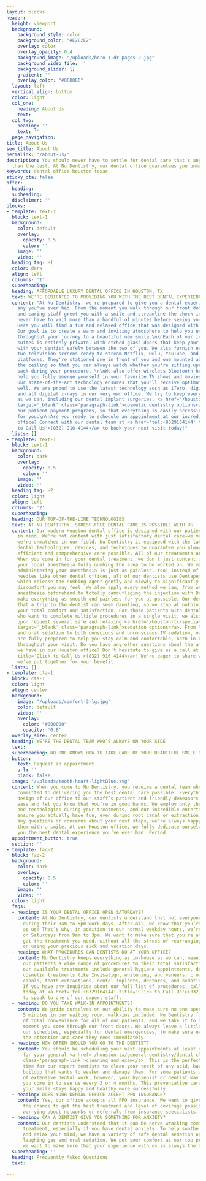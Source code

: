 ```yaml
---
layout: blocks
header:
  height: viewport
  background:
    background_style: color
    background_color: "#E2E2E2"
    overlay: color
    overlay_opacity: 0.4
    background_image: "/uploads/hero-1-dr-pages-2.jpg"
    background_video_file: ''
    background_slider: []
    gradient: ''
    overlay_color: "#000000"
  layout: left
  vertical_align: bottom
  color: light
  col_one:
    heading: About Us
    text: 
  col_two:
    heading: ''
    text: ''
  page_navigation: 
title: About Us
seo_title: About Us
permalink: "/about-us/"
description: You should never have to settle for dental care that’s anything less
  than the best. At Nu Dentistry, our dental office guarantees you unmatched care.
keywords: dental office houston texas
sticky_cta: false
offer:
  heading: 
  subheading: 
  disclaimer: ''
blocks:
- template: text-1
  block: text-1
  background:
    color: default
    overlay:
      opacity: 0.5
      color: ''
    image: ''
    video: ''
  heading_tag: H1
  color: dark
  align: left
  columns: '1'
  superheading: 
  heading: AFFORDABLE LUXURY DENTAL OFFICE IN HOUSTON, TX
  text: WE’RE DEDICATED TO PROVIDING YOU WITH THE BEST DENTAL EXPERIENCE, EVERY TIME
  content: "At Nu Dentistry, we're prepared to give you a dental experience unlike
    any you've ever had. From the moment you walk through our front doors, our kind
    and caring staff greet you with a smile and streamline the check-in process. You'll
    never have to wait more than a handful of minutes before seeing your dentist.
    Here you will find a fun and relaxed office that was designed with you in mind.
    Our goal is to create a warm and inviting atmosphere to help you enjoy your visits
    throughout your journey to a beautiful new smile.\n\nEach of our individual patient
    suites is entirely private, with etched glass doors that keep your discussions
    with your dentist safely between the two of you. We also furnish each room with
    two television screens ready to stream Netflix, Hulu, YouTube, and other available
    platforms. They're stationed one in front of you and one mounted above you on
    the ceiling so that you can always watch whether you're sitting upright or lying
    back during your procedure. \n\nWe also offer wireless Bluetooth headphones to
    help you fully emerge yourself in your favorite TV shows and movies, even mid-treatment.
    Our state-of-the-art technology ensures that you'll receive optimum results as
    well. We are proud to use the latest technology such as iTero, digital impressions,
    and all digital x-rays in our very own office. We try to keep everything as in-house
    as we can, including our dental implant surgeries, <a href='/houston-tx/cosmetic-dentistry/aesthetic-dentistry/'
    target='_blank' class='paragraph-link'>cosmetic dentistry options</a>, and even
    our patient payment programs, so that everything is easily accessible and convenient
    for you.\n\nAre you ready to schedule an appointment at our incredible, modern
    office? Connect with our dental team at <a href='tel:+8329164144' title='Click
    to Call Us'>(832) 916-4144</a> to book your next visit today!"
  lists: []
- template: text-1
  block: text-1
  background:
    color: dark
    overlay:
      opacity: 0.5
      color: ''
    image: ''
    video: ''
  heading_tag: H2
  color: light
  align: left
  columns: '2'
  superheading: 
  heading: OUR TOP-OF-THE-LINE TECHNOLOGIES
  text: AT NU DENTISTRY, STRESS-FREE DENTAL CARE IS POSSIBLE WITH US
  content: Our modern Houston dental office is designed with our patients' total comfort
    in mind. We're not content with just satisfactory dental care—we make sure that
    we're unmatched in our field. Nu Dentistry is equipped with the latest and greatest
    dental technologies, devices, and techniques to guarantee you always get the most
    efficient and comprehensive care possible. All of our treatments are painless.
    When you come in for your dental treatment, we don't just content ourselves with
    your local anesthesia fully numbing the area to be worked on. We make sure that
    administering your anesthesia is just as painless, too! Instead of using scary-looking
    needles like other dental offices, all of our dentists use Dentapen applicators,
    which release the numbing agent gently and slowly to significantly reduce any
    discomfort you may feel. We also apply every method we can, from warming up the
    anesthesia beforehand to totally camouflaging the injection with DentalVibe, to
    make everything as smooth and painless for you as possible. Our dentists understand
    that a trip to the dentist can seem daunting, so we stop at nothing to ensure
    your total comfort and satisfaction. For those patients with dental anxiety or
    who want to complete multiple procedures in a single visit, we also have available
    upon request several safe and relaxing <a href='/houston-tx/specialty-dentistry/sedation-dentistry/'
    target='_blank' class='paragraph-link'>sedation options</a>. From laughing gas
    and oral sedation to both conscious and unconscious IV sedation, our dentists
    are fully prepared to help you stay calm and comfortable, both in body and mind,
    throughout your visit. Do you have any other questions about the amazing technologies
    we have in our Houston office? Don't hesitate to give us a call at <a href='tel:+8329164144'
    title='Click to Call Us'>(832) 916-4144</a>! We're eager to share with you everything
    we've put together for your benefit.
  lists: []
- template: cta-1
  block: cta-1
  color: light
  align: center
  background:
    image: "/uploads/comfort-3-lg.jpg"
    color: default
    video: ''
    overlay:
      color: "#000000"
      opacity: '0.8'
  overlay_size: center
  heading: WE’RE THE DENTAL TEAM WHO’S ALWAYS ON YOUR SIDE
  text: 
  superheading: NO ONE KNOWS HOW TO TAKE CARE OF YOUR BEAUTIFUL SMILE QUITE LIKE US.
  button:
    text: Request an appointment
    url: ''
    blank: false
  image: "/uploads/tooth-heart-lightBlue.svg"
  content: When you come to Nu Dentistry, you receive a dental team who are fully
    committed to delivering you the best dental care possible. Everything from the
    design of our office to our staff’s patient and friendly demeanors put you at
    ease and let you know that you’re in good hands. We employ only the newest techniques
    and technologies during your treatments, and our incredible entertainment options
    ensure you actually have fun, even during root canal or extraction. If you have
    any questions or concerns about your next steps, we’re always happy to answer
    them with a smile. At our Houston office, we fully dedicate ourselves to giving
    you the best dental experience you’ve ever had. Period.
  appointment_button: true
  section: ''
- template: faq-2
  block: faq-2
  background:
    color: dark
    overlay:
      opacity: 0.5
      color: ''
    image: ''
    video: ''
  color: light
  faqs:
  - heading: IS YOUR DENTAL OFFICE OPEN SATURDAYS?
    content: At Nu Dentistry, our dentists understand that not everyone can come in
      during their 8am to 5pm work days. After all, we know that you’re just as busy
      as us! That’s why, in addition to our normal weekday hours, we’re also open
      on Saturdays from 9am to 3pm. We want to make sure that you’re always able to
      get the treatment you need, without all the stress of rearranging your schedule
      or using your precious sick and vacation days.
  - heading: WHAT PROCEDURES CAN DENTISTS DO AT YOUR OFFICE?
    content: Nu Dentistry keeps everything as in-house as we can, meaning we offer
      our patients a wide range of procedures to their total satisfaction. Some of
      our available treatments include general hygiene appointments, deep cleanings,
      cosmetic treatments like Invisalign, whitening, and veneers, crowns and root
      canals, tooth extractions, dental implants, dentures, and sedation dentistry.
      If you have any inquiries about our full list of procedures, call our office
      today at <a href='tel:+8329164144' title='Click to Call Us'>(832) 916-4144</a>
      to speak to one of our expert staff.
  - heading: DO YOU TAKE WALK-IN APPOINTMENTS?
    content: We pride ourselves on our ability to make sure no one spends more than
      5 minutes in our waiting room, walk-ins included. Nu Dentistry follows a philosophy
      of total convenience for all of our patients, and we take it to heart from the
      moment you come through our front doors. We always leave a little leeway in
      our schedules, especially for dental emergencies, to make sure everyone gets
      the attention and care they need immediately.
  - heading: HOW OFTEN SHOULD YOU GO TO THE DENTIST?
    content: You should be scheduling your next appointments at least every 6 months
      for your general <a href='/houston-tx/general-dentistry/dental-cleaning/' target='_blank'
      class='paragraph-link'>cleaning and exam</a>. This is the perfect amount of
      time for our expert dentists to clean your teeth of any acid, bacteria, or plaque
      buildup that wants to weaken and damage them. For some patients with a history
      of extensive dental work, however, your hygienist or dentist may recommend that
      you come in to see us every 3 or 4 months. This preventative care ensures that
      your smile stays happy and healthy more successfully.
  - heading: DOES YOUR DENTAL OFFICE ACCEPT PPO INSURANCE?
    content: Yes, our office accepts all PPO insurance. We want to give our patients
      the chance to get the best treatment and level of coverage possible without
      worrying about networks or referrals from insurance specialists.
  - heading: CAN A DENTIST GIVE YOU SOMETHING FOR ANXIETY?
    content: Our dentists understand that it can be nerve wracking coming in for a
      treatment, especially if you have dental anxiety. To help soothe your fears
      and relax your mind, we have a variety of safe dental sedation options, including
      laughing gas and oral sedation. We put your comfort as our top priority because
      we want to make sure that your experience with us is always the best.
  superheading: ''
  heading: Frequently Asked Questions
  text: 

---
```

